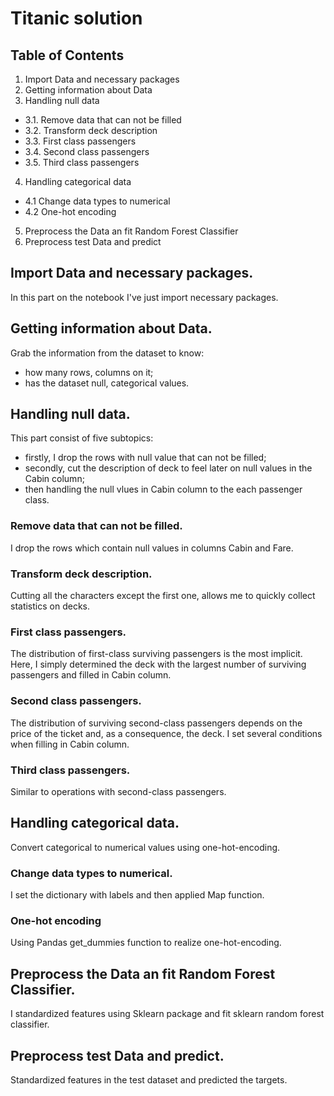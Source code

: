 # Titanic solution
## Table of Contents
1. Import Data and necessary packages
2. Getting information about Data
3. Handling null data
- 3.1. Remove data that can not be filled
- 3.2. Transform deck description
- 3.3. First class passengers
- 3.4. Second class passengers
- 3.5. Third class passengers
4. Handling categorical data
- 4.1 Change data types to numerical
- 4.2 One-hot encoding
5. Preprocess the Data an fit Random Forest Classifier
6. Preprocess test Data and predict


## Import Data and necessary packages.

In this part on the notebook I've just import necessary packages.


## Getting information about Data.

Grab the information from the dataset to know:
* how many rows, columns on it;
* has the dataset null, categorical values.


## Handling null data.

This part consist of five subtopics:
- firstly, I drop the rows with null value that can not be filled;
- secondly, cut the description of deck to feel later on null values in the Cabin column;
- then handling the null vlues in Cabin column to the each passenger class.
### Remove data that can not be filled.
I drop the rows which contain null values in columns Cabin and Fare.
### Transform deck description.
Сutting all the characters except the first one, allows me to quickly collect statistics on decks.
### First class passengers.
The distribution of first-class surviving passengers is the most implicit. Here, I simply determined the deck with the largest number of surviving passengers and filled in Cabin column.
### Second class passengers.
The distribution of surviving second-class passengers depends on the price of the ticket and, as a consequence, the deck. I set several conditions when filling in Cabin column.
### Third class passengers.
Similar to operations with second-class passengers.


## Handling categorical data.
Convert categorical to numerical values using one-hot-encoding.
### Change data types to numerical.
I set the dictionary with labels and then applied Map function.
### One-hot encoding
Using Pandas get_dummies function to realize one-hot-encoding.


## Preprocess the Data an fit Random Forest Classifier.
I standardized features using Sklearn package and fit sklearn random forest classifier.


## Preprocess test Data and predict.
Standardized features in the test dataset and predicted the targets.
